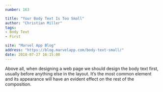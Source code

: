 ```yaml
---
number: 163

title: "Your Body Text Is Too Small"
author: "Christian Miller"
tags:
- Body Text
- First

site: "Marvel App Blog"
address: "https://blog.marvelapp.com/body-text-small/"
date: 2018-07-27 16:15:00
---
```


Above all, when designing a web page we should design the body text first, usually before anything else in the layout. It’s the most common element and its appearance will have an evident effect on the rest of the composition.
